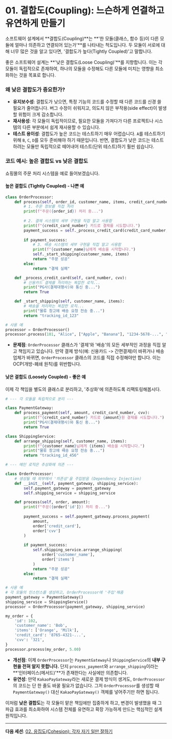 # 01. 결합도(Coupling): 느슨하게 연결하고 유연하게 만들기

소프트웨어 설계에서 **결합도(Coupling)**는 **'한 모듈(클래스, 함수 등)이 다른 모듈에 얼마나 의존하고 연결되어 있는가'**를 나타내는 척도입니다. 두 모듈이 서로에 대해 너무 많은 것을 알고 있다면, '결합도가 높다(Tightly Coupled)'고 말합니다.

좋은 소프트웨어 설계는 **'낮은 결합도(Loose Coupling)'**를 지향합니다. 이는 각 모듈이 독립적으로 존재하여, 하나의 모듈을 수정해도 다른 모듈에 미치는 영향을 최소화하는 것을 목표로 합니다.

### 왜 낮은 결합도가 중요한가?

-   **유지보수성**: 결합도가 낮으면, 특정 기능의 코드를 수정할 때 다른 코드를 신경 쓸 필요가 줄어듭니다. 버그 수정이 쉬워지고, 의도치 않은 부작용(side effect)이 발생할 위험이 크게 감소합니다.
-   **재사용성**: 각 모듈이 독립적이므로, 필요한 모듈을 가져다가 다른 프로젝트나 시스템의 다른 부분에서 쉽게 재사용할 수 있습니다.
-   **테스트 용이성**: 결합도가 높은 코드는 테스트하기 매우 어렵습니다. `A`를 테스트하기 위해 `B`, `C`, `D`를 모두 준비해야 하기 때문입니다. 반면, 결합도가 낮은 코드는 테스트하려는 모듈만 독립적으로 떼어내어 테스트(단위 테스트)하기 훨씬 쉽습니다.

### 코드 예시: 높은 결합도 vs 낮은 결합도

쇼핑몰의 주문 처리 시스템을 예로 들어보겠습니다.

#### 높은 결합도 (Tightly Coupled) - 나쁜 예

```python
class OrderProcessor:
    def process(self, order_id, customer_name, items, credit_card_number, cvv):
        # 1. 주문 정보를 직접 처리
        print(f"주문({order_id}) 처리 중...")
        
        # 2. 결제 시스템의 세부 구현을 직접 알고 사용함
        print(f"{credit_card_number} 카드로 결제를 시도합니다.")
        payment_success = self._process_credit_card(credit_card_number, cvv)
        
        if payment_success:
            # 3. 배송 시스템의 세부 구현을 직접 알고 사용함
            print(f"{customer_name}님에게 배송을 시작합니다.")
            self._start_shipping(customer_name, items)
            return "주문 성공"
        else:
            return "결제 실패"

    def _process_credit_card(self, card_number, cvv):
        # 신용카드 결제를 처리하는 복잡한 로직...
        print("PG사(결제대행사)와 통신 중...")
        return True

    def _start_shipping(self, customer_name, items):
        # 배송을 처리하는 복잡한 로직...
        print("물류 창고에 배송 요청 전송 중...")
        return "tracking_id_123"

# 사용 예
processor = OrderProcessor()
processor.process(101, "Alice", ["Apple", "Banana"], "1234-5678-...", "123")
```

-   **문제점**: `OrderProcessor` 클래스가 '결제'와 '배송'의 모든 세부적인 과정을 직접 알고 책임지고 있습니다. 만약 결제 방식(예: 신용카드 -> 간편결제)이 바뀌거나 배송 업체가 바뀌면, `OrderProcessor` 클래스의 코드를 직접 수정해야만 합니다. 이는 OCP(개방-폐쇄 원칙)를 위반합니다.

#### 낮은 결합도 (Loosely Coupled) - 좋은 예

이제 각 책임을 별도의 클래스로 분리하고, '추상화'에 의존하도록 리팩토링해봅시다.

```python
# --- 각 모듈을 독립적으로 분리 ---

class PaymentGateway:
    def process_payment(self, amount, credit_card_number, cvv):
        print(f"{credit_card_number} 카드로 {amount}원 결제를 시도합니다.")
        print("PG사(결제대행사)와 통신 중...")
        return True

class ShippingService:
    def arrange_shipping(self, customer_name, items):
        print(f"{customer_name}님에게 {items} 배송을 시작합니다.")
        print("물류 창고에 배송 요청 전송 중...")
        return "tracking_id_456"

# --- 메인 로직은 추상화에 의존 ---

class OrderProcessor:
    # 생성될 때 외부에서 '의존성'을 주입받음 (Dependency Injection)
    def __init__(self, payment_gateway, shipping_service):
        self.payment_gateway = payment_gateway
        self.shipping_service = shipping_service

    def process(self, order, amount):
        print(f"주문({order['id']}) 처리 중...")
        
        payment_success = self.payment_gateway.process_payment(
            amount, 
            order['credit_card'], 
            order['cvv']
        )
        
        if payment_success:
            self.shipping_service.arrange_shipping(
                order['customer_name'], 
                order['items']
            )
            return "주문 성공"
        else:
            return "결제 실패"

# 사용 예
# 각 모듈의 인스턴스를 생성하고, OrderProcessor에 '주입'해줌
payment_gateway = PaymentGateway()
shipping_service = ShippingService()
processor = OrderProcessor(payment_gateway, shipping_service)

my_order = {
    'id': 102,
    'customer_name': 'Bob',
    'items': ['Orange', 'Milk'],
    'credit_card': '8765-4321-...',
    'cvv': '321',
}
processor.process(my_order, 5.00)
```
-   **개선점**: 이제 `OrderProcessor`는 `PaymentGateway`나 `ShippingService`의 **내부 구현을 전혀 알지 못합니다.** 단지 `process_payment`와 `arrange_shipping`이라는 **'인터페이스(메서드)'**가 존재한다는 사실에만 의존합니다.
-   **유연성**: 만약 `KakaoPayGateway`라는 새로운 결제 방식이 생겨도, `OrderProcessor`의 코드는 단 한 줄도 바꿀 필요가 없습니다. 그저 `OrderProcessor`를 생성할 때 `PaymentGateway()` 대신 `KakaoPayGateway()` 객체를 넣어주기만 하면 됩니다.

이처럼 **낮은 결합도**는 각 모듈이 맡은 책임에만 집중하게 하고, 변경이 발생했을 때 그 파급 효과를 최소화하여 시스템 전체를 유연하고 확장 가능하게 만드는 핵심적인 설계 원칙입니다.

---
**다음 세션**: [02. 응집도(Cohesion): 각자 자기 일만 잘하기](../02-cohesion/README.md)
